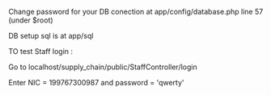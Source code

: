 Change password for your DB conection at app/config/database.php line 57 (under $root)

DB setup sql is at app/sql

TO test Staff login :

Go to localhost/supply_chain/public/StaffController/login

Enter NIC = 199767300987 and password = 'qwerty'
